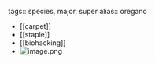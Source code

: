 tags:: species, major, super
alias:: oregano

- [[carpet]]
- [[staple]]
- [[biohacking]]
- ![image.png](https://peach-geographical-bat-397.mypinata.cloud/ipfs/QmaBvXVYxhVEVHLaobVpXyirfFDoypBFncKVBv7Lip76Bk)